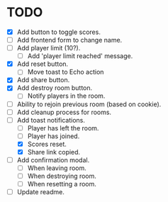 # TODO

- [x] Add button to toggle scores.
- [ ] Add frontend form to change name.
- [ ] Add player limit (10?).
    - [ ] Add 'player limit reached' message.
- [x] Add reset button.
    - [ ] Move toast to Echo action
- [x] Add share button.
- [x] Add destroy room button.
    - [ ] Notify players in the room.
- [ ] Ability to rejoin previous room (based on cookie).
- [ ] Add cleanup process for rooms.
- [ ] Add toast notifications.
    - [ ] Player has left the room.
    - [ ] Player has joined.
    - [x] Scores reset.
    - [x] Share link copied.
- [ ] Add confirmation modal.
    - [ ] When leaving room.
    - [ ] When destroying room.
    - [ ] When resetting a room.
- [ ] Update readme.
